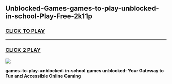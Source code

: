 
## Unblocked-Games-games-to-play-unblocked-in-school-Play-Free-2k11p
<h3>
<a href="https://premium76.site?title=games-to-play-unblocked-in-school&ref=23A">CLICK TO PLAY</a></h3>
<hr>

<h3>
<a href="https://premium76.site?title=games-to-play-unblocked-in-school&ref=23A">CLICK 2 PLAY</a>
  
</h3>

<a href="https://premium76.site?title=games-to-play-unblocked-in-school&ref=23A"><img src="https://clearcache.store/games.png"></a>


**games-to-play-unblocked-in-school games unblocked: Your Gateway to Fun and Accessible Online Gaming**
